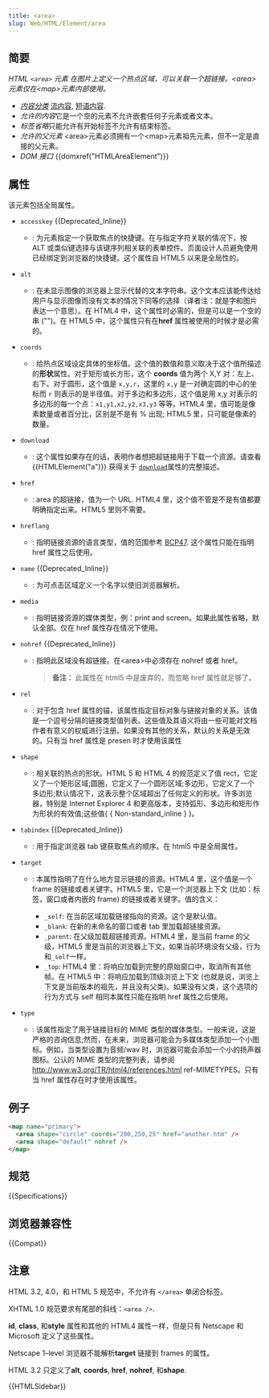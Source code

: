 ```yaml
---
title: <area>
slug: Web/HTML/Element/area
---
```


## 简要

_HTML `<area>` 元素 在图片上定义一个热点区域，可以关联一个超链接。\<area>元素仅在\<map>元素内部使用。_

- _[内容分类](/zh-CN/docs/HTML/Content_categories)_ [流内容](/zh-CN/docs/HTML/Content_categories#Flow_content), [短语内容](/zh-CN/docs/HTML/Content_categories#Phrasing_content).
- *允许的内容*它是一个空的元素不允许嵌套任何子元素或者文本。
- *标签省略*只能允许有开始标签不允许有结束标签。
- _允许的父元素_ \<area>元素必须拥有一个\<map>元素祖先元素，但不一定是直接的父元素。
- _DOM 接口_ {{domxref("HTMLAreaElement")}}

## 属性

该元素包括全局属性。

- `accesskey` {{Deprecated_Inline}}
  - : 为元素指定一个获取焦点的快捷键。在与指定字符关联的情况下，按 ALT 或类似键选择与该键序列相关联的表单控件。页面设计人员避免使用已经绑定到浏览器的快捷键。这个属性自 HTML5 以来是全局性的。
- `alt`
  - : 在未显示图像的浏览器上显示代替的文本字符串。这个文本应该能传达给用户与显示图像而没有文本的情况下同等的选择（译者注：就是字和图片表达一个意思）。在 HTML4 中，这个属性时必需的，但是可以是一个空的串 ("")。在 HTML5 中，这个属性只有在**href** 属性被使用的时候才是必需的。
- `coords`
  - : 给热点区域设定具体的坐标值。这个值的数值和意义取决于这个值所描述的**形状**属性。对于矩形或长方形，这个 **coords** 值为两个 X,Y 对：左上、右下。对于圆形，这个值是 `x,y,r`，这里的 `x,y` 是一对确定圆的中心的坐标而 `r` 则表示的是半径值。对于多边和多边形，这个值是用 x,y 对表示的多边形的每一个点：`x1,y1,x2,y2,x3,y3` 等等。HTML4 里，值可能是像素数量或者百分比，区别是不是有 % 出现; HTML5 里，只可能是像素的数量。
- `download`
  - : 这个属性如果存在的话，表明作者想把超链接用于下载一个资源。请查看{{HTMLElement("a")}} 获得关于 [`download`](/zh-CN/docs/Web/HTML/Element/a#download)属性的完整描述。
- `href`
  - : area 的超链接，值为一个 URL. HTML4 里，这个值不管是不是有值都要明确指定出来。HTML5 里则不需要。
- `hreflang`
  - : 指明链接资源的语言类型，值的范围参考 [BCP47](http://www.ietf.org/rfc/bcp/bcp47.txt). 这个属性只能在指明 href 属性之后使用。
- `name` {{Deprecated_Inline}}
  - : 为可点击区域定义一个名字以使旧浏览器解析。
- `media`
  - : 指明链接资源的媒体类型，例：print and screen。如果此属性省略，默认全部。仅在 href 属性存在情况下使用。
- `nohref` {{Deprecated_Inline}}

  - : 指明此区域没有超链接。在\<area>中必须存在 nohref 或者 href。

    > **备注：** 此属性在 html5 中是废弃的，而忽略 href 属性就足够了。

- `rel`
  - : 对于包含 href 属性的锚，该属性指定目标对象与链接对象的关系。该值是一个逗号分隔的链接类型值列表。这些值及其语义将由一些可能对文档作者有意义的权威进行注册。如果没有其他的关系，默认的关系是无效的。只有当 href 属性是 presen 时才使用该属性
- `shape`
  - : 相关联的热点的形状。HTML 5 和 HTML 4 的规范定义了值 rect，它定义了一个矩形区域;圆圈，它定义了一个圆形区域;多边形，它定义了一个多边形;默认情况下，这表示整个区域超出了任何定义的形状。许多浏览器，特别是 Internet Explorer 4 和更高版本，支持弧形、多边形和矩形作为形状的有效值;这些值{ { Non-standard_inline } }。
- `tabindex` {{Deprecated_Inline}}
  - : 用于指定浏览器 tab 键获取焦点的顺序。在 html5 中是全局属性。
- `target`

  - : 本属性指明了在什么地方显示链接的资源。HTML4 里，这个值是一个 frame 的链接或者关键字。HTML5 里，它是一个浏览器上下文 (比如：标签，窗口或者内嵌的 frame) 的链接或者关键字。值的含义：

    - `_self`: 在当前区域加载链接指向的资源。这个是默认值。
    - `_blank`: 在新的未命名的窗口或者 tab 里加载超链接资源。
    - `_parent`: 在父级加载超链接资源。HTML4 里，是当前 frame 的父级，HTML5 里是当前的浏览器上下文，如果当前环境没有父级，行为和`_self`一样。
    - `_top`: HTML4 里：将响应加载到完整的原始窗口中，取消所有其他帧。在 HTML5 中：将响应加载到顶级浏览上下文 (也就是说，浏览上下文是当前版本的祖先，并且没有父类)。如果没有父类，这个选项的行为方式与 self 相同本属性只能在指明 href 属性之后使用。

- `type`
  - : 该属性指定了用于链接目标的 MIME 类型的媒体类型。一般来说，这是严格的咨询信息;然而，在未来，浏览器可能会为多媒体类型添加一个小图标。例如，当类型设置为音频/wav 时，浏览器可能会添加一个小的扬声器图标。公认的 MIME 类型的完整列表，请参阅 <http://www.w3.org/TR/html4/references.html> ref-MIMETYPES。只有当 href 属性存在时才使用该属性。

## 例子

```html
<map name="primary">
  <area shape="circle" coords="200,250,25" href="another.htm" />
  <area shape="default" nohref />
</map>
```

## 规范

{{Specifications}}

## 浏览器兼容性

{{Compat}}

## 注意

HTML 3.2, 4.0，和 HTML 5 规范中，不允许有 `</area>` 单闭合标签。

XHTML 1.0 规范要求有尾部的斜线：`<area />`.

**id**, **class**, 和**style** 属性和其他的 HTML4 属性一样，但是只有 Netscape 和 Microsoft 定义了这些属性。

Netscape 1–level 浏览器不能解析**target** 链接到 frames 的属性。

HTML 3.2 只定义了**alt**, **coords**, **href**, **nohref**, 和**shape**.

{{HTMLSidebar}}
